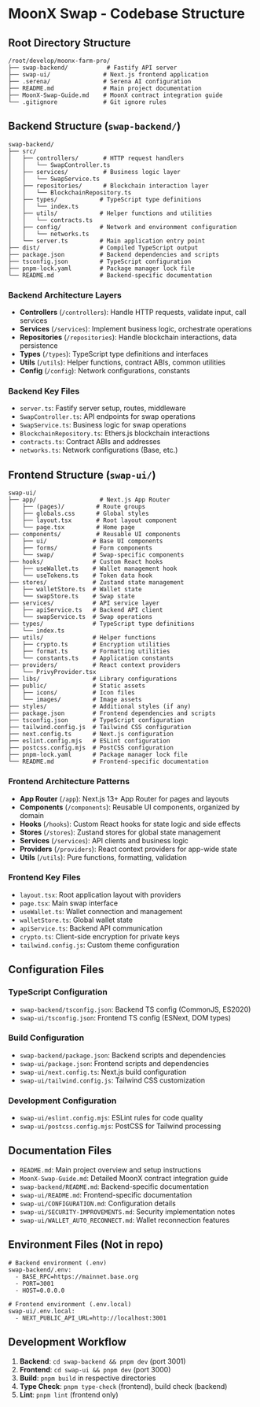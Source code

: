 # MoonX Swap - Codebase Structure

## Root Directory Structure
```
/root/develop/moonx-farm-pro/
├── swap-backend/           # Fastify API server
├── swap-ui/               # Next.js frontend application  
├── .serena/               # Serena AI configuration
├── README.md              # Main project documentation
├── MoonX-Swap-Guide.md    # MoonX contract integration guide
└── .gitignore             # Git ignore rules
```

## Backend Structure (`swap-backend/`)
```
swap-backend/
├── src/
│   ├── controllers/       # HTTP request handlers
│   │   └── SwapController.ts
│   ├── services/          # Business logic layer
│   │   └── SwapService.ts
│   ├── repositories/      # Blockchain interaction layer
│   │   └── BlockchainRepository.ts
│   ├── types/            # TypeScript type definitions
│   │   └── index.ts
│   ├── utils/            # Helper functions and utilities
│   │   └── contracts.ts
│   ├── config/           # Network and environment configuration
│   │   └── networks.ts
│   └── server.ts         # Main application entry point
├── dist/                 # Compiled TypeScript output
├── package.json          # Backend dependencies and scripts
├── tsconfig.json         # TypeScript configuration
├── pnpm-lock.yaml        # Package manager lock file
└── README.md             # Backend-specific documentation
```

### Backend Architecture Layers
- **Controllers** (`/controllers`): Handle HTTP requests, validate input, call services
- **Services** (`/services`): Implement business logic, orchestrate operations
- **Repositories** (`/repositories`): Handle blockchain interactions, data persistence
- **Types** (`/types`): TypeScript type definitions and interfaces
- **Utils** (`/utils`): Helper functions, contract ABIs, common utilities
- **Config** (`/config`): Network configurations, constants

### Backend Key Files
- `server.ts`: Fastify server setup, routes, middleware
- `SwapController.ts`: API endpoints for swap operations
- `SwapService.ts`: Business logic for swap operations
- `BlockchainRepository.ts`: Ethers.js blockchain interactions
- `contracts.ts`: Contract ABIs and addresses
- `networks.ts`: Network configurations (Base, etc.)

## Frontend Structure (`swap-ui/`)
```
swap-ui/
├── app/                  # Next.js App Router
│   ├── (pages)/         # Route groups
│   ├── globals.css      # Global styles
│   ├── layout.tsx       # Root layout component
│   └── page.tsx         # Home page
├── components/          # Reusable UI components
│   ├── ui/             # Base UI components
│   ├── forms/          # Form components
│   └── swap/           # Swap-specific components
├── hooks/              # Custom React hooks
│   ├── useWallet.ts    # Wallet management hook
│   └── useTokens.ts    # Token data hook
├── stores/             # Zustand state management
│   ├── walletStore.ts  # Wallet state
│   └── swapStore.ts    # Swap state
├── services/           # API service layer
│   ├── apiService.ts   # Backend API client
│   └── swapService.ts  # Swap operations
├── types/              # TypeScript type definitions
│   └── index.ts
├── utils/              # Helper functions
│   ├── crypto.ts       # Encryption utilities
│   ├── format.ts       # Formatting utilities
│   └── constants.ts    # Application constants
├── providers/          # React context providers
│   └── PrivyProvider.tsx
├── libs/               # Library configurations
├── public/             # Static assets
│   ├── icons/          # Icon files
│   └── images/         # Image assets
├── styles/             # Additional styles (if any)
├── package.json        # Frontend dependencies and scripts
├── tsconfig.json       # TypeScript configuration
├── tailwind.config.js  # Tailwind CSS configuration
├── next.config.ts      # Next.js configuration
├── eslint.config.mjs   # ESLint configuration
├── postcss.config.mjs  # PostCSS configuration
├── pnpm-lock.yaml      # Package manager lock file
└── README.md           # Frontend-specific documentation
```

### Frontend Architecture Patterns
- **App Router** (`/app`): Next.js 13+ App Router for pages and layouts
- **Components** (`/components`): Reusable UI components, organized by domain
- **Hooks** (`/hooks`): Custom React hooks for state logic and side effects
- **Stores** (`/stores`): Zustand stores for global state management
- **Services** (`/services`): API clients and business logic
- **Providers** (`/providers`): React context providers for app-wide state
- **Utils** (`/utils`): Pure functions, formatting, validation

### Frontend Key Files
- `layout.tsx`: Root application layout with providers
- `page.tsx`: Main swap interface
- `useWallet.ts`: Wallet connection and management
- `walletStore.ts`: Global wallet state
- `apiService.ts`: Backend API communication
- `crypto.ts`: Client-side encryption for private keys
- `tailwind.config.js`: Custom theme configuration

## Configuration Files

### TypeScript Configuration
- `swap-backend/tsconfig.json`: Backend TS config (CommonJS, ES2020)
- `swap-ui/tsconfig.json`: Frontend TS config (ESNext, DOM types)

### Build Configuration
- `swap-backend/package.json`: Backend scripts and dependencies
- `swap-ui/package.json`: Frontend scripts and dependencies
- `swap-ui/next.config.ts`: Next.js build configuration
- `swap-ui/tailwind.config.js`: Tailwind CSS customization

### Development Configuration
- `swap-ui/eslint.config.mjs`: ESLint rules for code quality
- `swap-ui/postcss.config.mjs`: PostCSS for Tailwind processing

## Documentation Files
- `README.md`: Main project overview and setup instructions
- `MoonX-Swap-Guide.md`: Detailed MoonX contract integration guide
- `swap-backend/README.md`: Backend-specific documentation
- `swap-ui/README.md`: Frontend-specific documentation
- `swap-ui/CONFIGURATION.md`: Configuration details
- `swap-ui/SECURITY-IMPROVEMENTS.md`: Security implementation notes
- `swap-ui/WALLET_AUTO_RECONNECT.md`: Wallet reconnection features

## Environment Files (Not in repo)
```
# Backend environment (.env)
swap-backend/.env:
  - BASE_RPC=https://mainnet.base.org
  - PORT=3001
  - HOST=0.0.0.0

# Frontend environment (.env.local)  
swap-ui/.env.local:
  - NEXT_PUBLIC_API_URL=http://localhost:3001
```

## Development Workflow
1. **Backend**: `cd swap-backend && pnpm dev` (port 3001)
2. **Frontend**: `cd swap-ui && pnpm dev` (port 3000)
3. **Build**: `pnpm build` in respective directories
4. **Type Check**: `pnpm type-check` (frontend), build check (backend)
5. **Lint**: `pnpm lint` (frontend only)